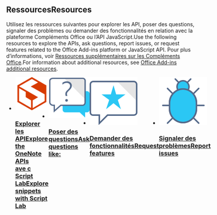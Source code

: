 <h2><span data-ttu-id="505b0-101">Ressources</span><span class="sxs-lookup"><span data-stu-id="505b0-101">Resources</span></span></h2>
<p><span data-ttu-id="505b0-102">Utilisez les ressources suivantes pour explorer les API, poser des questions, signaler des problèmes ou demander des fonctionnalités en relation avec la plateforme Compléments Office ou l’API JavaScript.</span><span class="sxs-lookup"><span data-stu-id="505b0-102">Use the following resources to explore the APIs, ask questions, report issues, or request features related to the Office Add-ins platform or JavaScript API.</span></span> <span data-ttu-id="505b0-103">Pour plus d’informations, voir <a href="../resources/resources-links-help.md">Ressources supplémentaires sur les Compléments Office</a>.</span><span class="sxs-lookup"><span data-stu-id="505b0-103">For information about additional resources, see <a href="../resources/resources-links-help.md">Office Add-ins additional resources</a>.</span></span></p>
<ul class="panelContent cardsF cols cols4" style="display:flex!important;">
    <li>
        <div class="cardSize">
            <div class="cardPadding">
                <div class="card">
                    <div class="cardImageOuter">
                        <div class="cardImage">
                            <a href="../overview/explore-with-script-lab.md"><img src="../images/index/ScriptLabLogoColor.svg" alt="Script Lab" /></a>
                        </div>
                    </div>
                    <div class="cardText">
                        <a href="../overview/explore-with-script-lab.md"><h3><span data-ttu-id="505b0-104">Explorer les API</span><span class="sxs-lookup"><span data-stu-id="505b0-104">Explore the OneNote APIs</span></span><br/><span data-ttu-id="505b0-105">ave c Script Lab</span><span class="sxs-lookup"><span data-stu-id="505b0-105">Explore snippets with Script Lab</span></span></h3></a>
                    </div>
                </div>
            </div>
        </div>
    </li>
    <li>
        <div class="cardSize">
            <div class="cardPadding">
                <div class="card">
                    <div class="cardImageOuter">
                        <div class="cardImage">
                            <a href="https://stackoverflow.com/questions/tagged/office-js" target="_blank"><img src="../images/index/i_support.svg" alt="API questions" /></a>
                        </div>
                    </div>
                    <div class="cardText">
                        <a href="https://stackoverflow.com/questions/tagged/office-js" target="_blank"><h3><span data-ttu-id="505b0-106">Poser des questions</span><span class="sxs-lookup"><span data-stu-id="505b0-106">Ask questions like:</span></span></h3></a>
                    </div>
                </div>
            </div>
        </div>
    </li>
    <li>
        <div class="cardSize">
            <div class="cardPadding">
                <div class="card">
                    <div class="cardImageOuter">
                        <div class="cardImage">
                            <a href="https://officespdev.uservoice.com/" target="_blank"><img src="../images/index/i_feedback.svg" alt="API feature requests" /></a>
                        </div>
                    </div>
                    <div class="cardText">
                        <a href="https://officespdev.uservoice.com/" target="_blank"><h3><span data-ttu-id="505b0-107">Demander des fonctionnalités</span><span class="sxs-lookup"><span data-stu-id="505b0-107">Request features</span></span></h3></a>
                    </div>
                </div>
            </div>
        </div>
    </li>
    <li>
        <div class="cardSize">
            <div class="cardPadding">
                <div class="card">
                    <div class="cardImageOuter">
                        <div class="cardImage">
                            <a href="https://github.com/officedev/office-js/issues" target="_blank"><img src="../images/index/i_bug.svg" alt="API issues" /></a>
                        </div>
                    </div>
                    <div class="cardText">
                        <a href="https://github.com/officedev/office-js/issues" target="_blank"><h3><span data-ttu-id="505b0-108">Signaler des problèmes</span><span class="sxs-lookup"><span data-stu-id="505b0-108">Report issues</span></span></h3></a>
                    </div>
                </div>
            </div>
        </div>
    </li>
</ul>